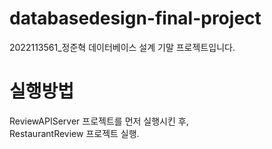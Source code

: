 # databasedesign-final-project
2022113561_정준혁 데이터베이스 설계 기말 프로젝트입니다.

# 실행방법</br>
ReviewAPIServer 프로젝트를 먼저 실행시킨 후,</br>
RestaurantReview 프로젝트 실행.

